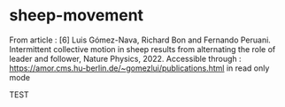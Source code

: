 # sheep-movement


From article :  [6] Luis Gómez-Nava, Richard Bon and Fernando Peruani. Intermittent collective motion in sheep results from alternating the role of leader and follower, Nature Physics, 2022.
Accessible through : https://amor.cms.hu-berlin.de/~gomezlui/publications.html in read only mode

TEST

